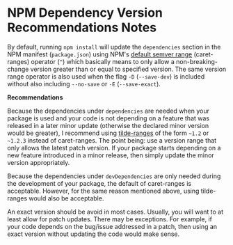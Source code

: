 # NPM Dependency Version Recommendations Notes

By default, running `npm install` will update the `dependencies` section in the
NPM manifest (`package.json`) using NPM's [default semver range][caret-ranges]
(caret-ranges) operator (`^`) which basically means to only allow a
non-breaking-change version greater than or equal to specified version. The
same version range operator is also used when the flag `-D` (`--save-dev`) is
included without also including `--no-save` or `-E` (`--save-exact`).

**Recommendations**

Because the dependencies under `dependencies` are needed when your package is
used and your code is not depending on a feature that was released in a later
minor update (otherwise the declared minor version would be greater), I
recommend using [tilde-ranges] of the form `~1.2` or `~1.2.3` instead of
caret-ranges. The point being: use a version range that only allows the latest
patch version. If your package starts depending on a new feature introduced in
a minor release, then simply update the minor version appropriately.

Because the dependencies under `devDependencies` are only needed during the
development of your package, the default of caret-ranges is acceptable. However,
for the same reason mentioned above, using tilde-ranges would also be
acceptable.

An exact version should be avoid in most cases. Usually, you will want to at
least allow for patch updates. There may be exceptions. For example, if your
code depends on the bug/issue addressed in a patch, then using an exact
version without updating the code would make sense.


[caret-ranges]: https://docs.npmjs.com/misc/semver#caret-ranges-123-025-004
[tilde-ranges]: https://docs.npmjs.com/misc/semver#tilde-ranges-123-12-1

